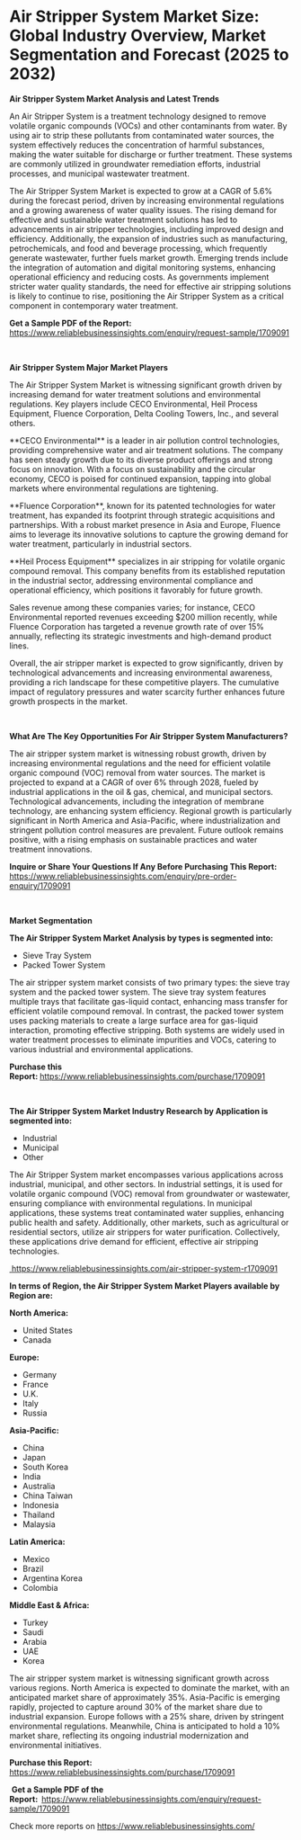 <p><h1>Air Stripper System Market Size: Global Industry Overview, Market Segmentation and Forecast (2025 to 2032)</h1></p><p><strong>Air Stripper System Market Analysis and Latest Trends</strong></p>
<p><p>An Air Stripper System is a treatment technology designed to remove volatile organic compounds (VOCs) and other contaminants from water. By using air to strip these pollutants from contaminated water sources, the system effectively reduces the concentration of harmful substances, making the water suitable for discharge or further treatment. These systems are commonly utilized in groundwater remediation efforts, industrial processes, and municipal wastewater treatment.</p><p>The Air Stripper System Market is expected to grow at a CAGR of 5.6% during the forecast period, driven by increasing environmental regulations and a growing awareness of water quality issues. The rising demand for effective and sustainable water treatment solutions has led to advancements in air stripper technologies, including improved design and efficiency. Additionally, the expansion of industries such as manufacturing, petrochemicals, and food and beverage processing, which frequently generate wastewater, further fuels market growth. Emerging trends include the integration of automation and digital monitoring systems, enhancing operational efficiency and reducing costs. As governments implement stricter water quality standards, the need for effective air stripping solutions is likely to continue to rise, positioning the Air Stripper System as a critical component in contemporary water treatment.</p></p>
<p><strong>Get a Sample PDF of the Report:&nbsp;</strong> <a href="https://www.reliablebusinessinsights.com/enquiry/request-sample/1709091?utm_campaign=2248&utm_medium=2&utm_source=Github&utm_content=ia&utm_term=27032025&utm_id=air-stripper-system">https://www.reliablebusinessinsights.com/enquiry/request-sample/1709091</a></p>
<p>&nbsp;</p>
<p><strong>Air Stripper System Major Market Players</strong></p>
<p><p>The Air Stripper System Market is witnessing significant growth driven by increasing demand for water treatment solutions and environmental regulations. Key players include CECO Environmental, Heil Process Equipment, Fluence Corporation, Delta Cooling Towers, Inc., and several others.</p><p>**CECO Environmental** is a leader in air pollution control technologies, providing comprehensive water and air treatment solutions. The company has seen steady growth due to its diverse product offerings and strong focus on innovation. With a focus on sustainability and the circular economy, CECO is poised for continued expansion, tapping into global markets where environmental regulations are tightening.</p><p>**Fluence Corporation**, known for its patented technologies for water treatment, has expanded its footprint through strategic acquisitions and partnerships. With a robust market presence in Asia and Europe, Fluence aims to leverage its innovative solutions to capture the growing demand for water treatment, particularly in industrial sectors.</p><p>**Heil Process Equipment** specializes in air stripping for volatile organic compound removal. This company benefits from its established reputation in the industrial sector, addressing environmental compliance and operational efficiency, which positions it favorably for future growth.</p><p>Sales revenue among these companies varies; for instance, CECO Environmental reported revenues exceeding $200 million recently, while Fluence Corporation has targeted a revenue growth rate of over 15% annually, reflecting its strategic investments and high-demand product lines. </p><p>Overall, the air stripper market is expected to grow significantly, driven by technological advancements and increasing environmental awareness, providing a rich landscape for these competitive players. The cumulative impact of regulatory pressures and water scarcity further enhances future growth prospects in the market.</p></p>
<p>&nbsp;</p>
<p><strong>What Are The Key Opportunities For Air Stripper System Manufacturers?</strong></p>
<p><p>The air stripper system market is witnessing robust growth, driven by increasing environmental regulations and the need for efficient volatile organic compound (VOC) removal from water sources. The market is projected to expand at a CAGR of over 6% through 2028, fueled by industrial applications in the oil & gas, chemical, and municipal sectors. Technological advancements, including the integration of membrane technology, are enhancing system efficiency. Regional growth is particularly significant in North America and Asia-Pacific, where industrialization and stringent pollution control measures are prevalent. Future outlook remains positive, with a rising emphasis on sustainable practices and water treatment innovations.</p></p>
<p><strong>Inquire or Share Your Questions If Any Before Purchasing This Report:</strong> <a href="https://www.reliablebusinessinsights.com/enquiry/pre-order-enquiry/1709091?utm_campaign=2248&utm_medium=2&utm_source=Github&utm_content=ia&utm_term=27032025&utm_id=air-stripper-system">https://www.reliablebusinessinsights.com/enquiry/pre-order-enquiry/1709091</a></p>
<p>&nbsp;</p>
<p><strong>Market Segmentation</strong></p>
<p><strong>The Air Stripper System Market Analysis by types is segmented into:</strong></p>
<p><ul><li>Sieve Tray System</li><li>Packed Tower System</li></ul></p>
<p><p>The air stripper system market consists of two primary types: the sieve tray system and the packed tower system. The sieve tray system features multiple trays that facilitate gas-liquid contact, enhancing mass transfer for efficient volatile compound removal. In contrast, the packed tower system uses packing materials to create a large surface area for gas-liquid interaction, promoting effective stripping. Both systems are widely used in water treatment processes to eliminate impurities and VOCs, catering to various industrial and environmental applications.</p></p>
<p><strong>Purchase this Report:&nbsp;</strong><a href="https://www.reliablebusinessinsights.com/purchase/1709091?utm_campaign=2248&utm_medium=2&utm_source=Github&utm_content=ia&utm_term=27032025&utm_id=air-stripper-system">https://www.reliablebusinessinsights.com/purchase/1709091</a></p>
<p>&nbsp;</p>
<p><strong>The Air Stripper System Market Industry Research by Application is segmented into:</strong></p>
<p><ul><li>Industrial</li><li>Municipal</li><li>Other</li></ul></p>
<p><p>The Air Stripper System market encompasses various applications across industrial, municipal, and other sectors. In industrial settings, it is used for volatile organic compound (VOC) removal from groundwater or wastewater, ensuring compliance with environmental regulations. In municipal applications, these systems treat contaminated water supplies, enhancing public health and safety. Additionally, other markets, such as agricultural or residential sectors, utilize air strippers for water purification. Collectively, these applications drive demand for efficient, effective air stripping technologies.</p></p>
<p><a href="https://www.reliablebusinessinsights.com/air-stripper-system-r1709091?utm_campaign=2248&utm_medium=2&utm_source=Github&utm_content=ia&utm_term=27032025&utm_id=air-stripper-system">&nbsp;https://www.reliablebusinessinsights.com/air-stripper-system-r1709091</a></p>
<p><strong>In terms of Region, the Air Stripper System Market Players available by Region are:</strong></p>
<p>
    <p> <strong> North America: </strong>
        <ul>
            <li>United States</li>
            <li>Canada</li>
        </ul>
        </p> 
    <p> <strong> Europe: </strong>
        <ul>
            <li>Germany</li>
            <li>France</li>
            <li>U.K.</li>
            <li>Italy</li>
            <li>Russia</li>
        </ul>
        </p> 
    <p> <strong> Asia-Pacific: </strong>
        <ul>
            <li>China</li>
            <li>Japan</li>
            <li>South Korea</li>
            <li>India</li>
            <li>Australia</li>
            <li>China Taiwan</li>
            <li>Indonesia</li>
            <li>Thailand</li>
            <li>Malaysia</li>
        </ul>
        </p> 
    <p> <strong> Latin America: </strong>
        <ul>
            <li>Mexico</li>
            <li>Brazil</li>
            <li>Argentina Korea</li>
            <li>Colombia</li>
        </ul>
        </p> 
    <p> <strong> Middle East & Africa: </strong>
        <ul>
            <li>Turkey</li>
            <li>Saudi</li>
            <li>Arabia</li>
            <li>UAE</li>
            <li>Korea</li>
        </ul>
    </p>
    </p>
<p><p>The air stripper system market is witnessing significant growth across various regions. North America is expected to dominate the market, with an anticipated market share of approximately 35%. Asia-Pacific is emerging rapidly, projected to capture around 30% of the market share due to industrial expansion. Europe follows with a 25% share, driven by stringent environmental regulations. Meanwhile, China is anticipated to hold a 10% market share, reflecting its ongoing industrial modernization and environmental initiatives.</p></p>
<p><strong>Purchase this Report: </strong><a href="https://www.reliablebusinessinsights.com/purchase/1709091?utm_campaign=2248&utm_medium=2&utm_source=Github&utm_content=ia&utm_term=27032025&utm_id=air-stripper-system">https://www.reliablebusinessinsights.com/purchase/1709091</a></p>
<p>&nbsp;<strong>Get a Sample PDF of the Report:&nbsp;&nbsp;</strong><a href="https://www.reliablebusinessinsights.com/enquiry/request-sample/1709091?utm_campaign=2248&utm_medium=2&utm_source=Github&utm_content=ia&utm_term=27032025&utm_id=air-stripper-system">https://www.reliablebusinessinsights.com/enquiry/request-sample/1709091</a></p>
<p><strong></strong></p>
<p>Check more reports on <a href="https://www.reliablebusinessinsights.com/?utm_campaign=2248&utm_medium=2&utm_source=Github&utm_content=ia&utm_term=27032025&utm_id=air-stripper-system">https://www.reliablebusinessinsights.com/</a></p>